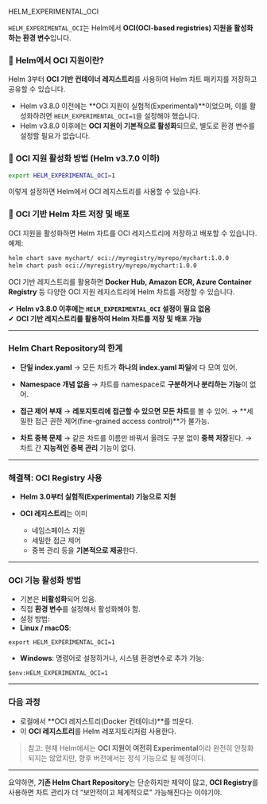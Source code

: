 HELM_EXPERIMENTAL_OCI

`HELM_EXPERIMENTAL_OCI`는 Helm에서 **OCI(OCI-based registries) 지원을 활성화하는 환경 변수**입니다.  
### 🔹 **Helm에서 OCI 지원이란?**  
Helm 3부터 **OCI 기반 컨테이너 레지스트리**를 사용하여 Helm 차트 패키지를 저장하고 공유할 수 있습니다.  
- Helm v3.8.0 이전에는 **OCI 지원이 실험적(Experimental)**이었으며, 이를 활성화하려면 `HELM_EXPERIMENTAL_OCI=1`을 설정해야 했습니다.  
- Helm v3.8.0 이후에는 **OCI 지원이 기본적으로 활성화**되므로, 별도로 환경 변수를 설정할 필요가 없습니다.  

### 🔹 **OCI 지원 활성화 방법 (Helm v3.7.0 이하)**
```bash
export HELM_EXPERIMENTAL_OCI=1
```
이렇게 설정하면 Helm에서 OCI 레지스트리를 사용할 수 있습니다.  

### 🔹 **OCI 기반 Helm 차트 저장 및 배포**
OCI 지원을 활성화하면 Helm 차트를 OCI 레지스트리에 저장하고 배포할 수 있습니다.  
예제:
```bash
helm chart save mychart/ oci://myregistry/myrepo/mychart:1.0.0
helm chart push oci://myregistry/myrepo/mychart:1.0.0
```
OCI 기반 레지스트리를 활용하면 **Docker Hub, Amazon ECR, Azure Container Registry** 등 다양한 OCI 지원 레지스트리에 Helm 차트를 저장할 수 있습니다.  

✔ **Helm v3.8.0 이후에는 `HELM_EXPERIMENTAL_OCI` 설정이 필요 없음**  
✔ **OCI 기반 레지스트리를 활용하여 Helm 차트를 저장 및 배포 가능**  


---

### **Helm Chart Repository의 한계**

- **단일 index.yaml**
    → 모든 차트가 **하나의 index.yaml 파일**에 다 모여 있어.
    
- **Namespace 개념 없음**
    → 차트를 namespace로 **구분하거나 분리하는 기능**이 없어.
    
- **접근 제어 부재**
    → **레포지토리에 접근할 수 있으면 모든 차트**를 볼 수 있어.
    → **세밀한 접근 권한 제어(fine-grained access control)**가 불가능.
    
- **차트 중복 문제**
    → 같은 차트를 이름만 바꿔서 올려도 구분 없이 **중복 저장**된다.
    → 차트 간 **지능적인 중복 관리** 기능이 없다.

---

### **해결책: OCI Registry 사용**

- **Helm 3.0부터 실험적(Experimental) 기능으로 지원**
    
- **OCI 레지스트리**는 이미
    - 네임스페이스 지원
    - 세밀한 접근 제어
    - 중복 관리 등을 **기본적으로 제공**한다.

---

### **OCI 기능 활성화 방법**

- 기본은 **비활성화**되어 있음.
- 직접 **환경 변수**를 설정해서 활성화해야 함.
- 설정 방법:
- **Linux / macOS**:

```
export HELM_EXPERIMENTAL_OCI=1
```

 - **Windows**: 명령어로 설정하거나, 시스템 환경변수로 추가 가능:

```
$env:HELM_EXPERIMENTAL_OCI=1
```

---

### **다음 과정**

- 로컬에서 **OCI 레지스트리(Docker 컨테이너)**를 띄운다.
- 이 **OCI 레지스트리**를 Helm 레포지토리처럼 사용한다.

> 참고: 현재 Helm에서는 **OCI 지원이 여전히 Experimental**이라 완전히 안정화되지는 않았지만, 향후 버전에서는 정식 기능으로 될 예정이다.

---

요약하면, **기존 Helm Chart Repository**는 단순하지만 제약이 많고, **OCI Registry**를 사용하면 차트 관리가 더 “보안적이고 체계적으로” 가능해진다는 이야기야.
